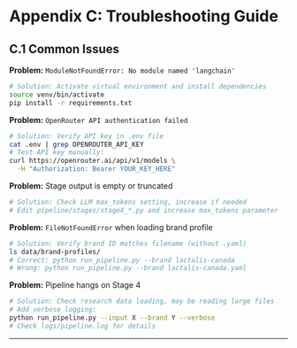 # Appendix C: Troubleshooting Guide

## C.1 Common Issues

**Problem:** `ModuleNotFoundError: No module named 'langchain'`
```bash
# Solution: Activate virtual environment and install dependencies
source venv/bin/activate
pip install -r requirements.txt
```

**Problem:** `OpenRouter API authentication failed`
```bash
# Solution: Verify API key in .env file
cat .env | grep OPENROUTER_API_KEY
# Test API key manually:
curl https://openrouter.ai/api/v1/models \
  -H "Authorization: Bearer YOUR_KEY_HERE"
```

**Problem:** Stage output is empty or truncated
```bash
# Solution: Check LLM max_tokens setting, increase if needed
# Edit pipeline/stages/stageX_*.py and increase max_tokens parameter
```

**Problem:** `FileNotFoundError` when loading brand profile
```bash
# Solution: Verify brand ID matches filename (without .yaml)
ls data/brand-profiles/
# Correct: python run_pipeline.py --brand lactalis-canada
# Wrong: python run_pipeline.py --brand lactalis-canada.yaml
```

**Problem:** Pipeline hangs on Stage 4
```bash
# Solution: Check research data loading, may be reading large files
# Add verbose logging:
python run_pipeline.py --input X --brand Y --verbose
# Check logs/pipeline.log for details
```

---
